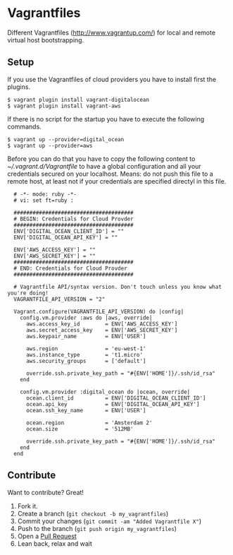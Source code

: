 # Vagrantfiles

Different Vagrantfiles (http://www.vagrantup.com/) for local and remote virtual host bootstrapping.

## Setup

If you use the Vagrantfiles of cloud providers you have to install first the
plugins.

    $ vagrant plugin install vagrant-digitalocean
    $ vagrant plugin install vagrant-aws

If there is no script for the startup you have to execute the following commands.

    $ vagrant up --provider=digital_ocean
    $ vagrant up --provider=aws

Before you can do that you have to copy the following content to
*~/.vagrant.d/Vagrantfile* to have a global configuration and all your
credentials secured on your localhost. Means: do not push this file to a
remote host, at least not if your credentials are specified directyl in this
file.

      # -*- mode: ruby -*-
      # vi: set ft=ruby :

      ######################################
      # BEGIN: Credentials for Cloud Provder
      ######################################
      ENV['DIGITAL_OCEAN_CLIENT_ID'] = ""
      ENV['DIGITAL_OCEAN_API_KEY'] = ""

      ENV['AWS_ACCESS_KEY'] = ""
      ENV['AWS_SECRET_KEY'] = ""
      ######################################
      # END: Credentials for Cloud Provder
      ######################################

      # Vagrantfile API/syntax version. Don't touch unless you know what you're doing!
      VAGRANTFILE_API_VERSION = "2"

      Vagrant.configure(VAGRANTFILE_API_VERSION) do |config|
        config.vm.provider :aws do |aws, override|
          aws.access_key_id        = ENV['AWS_ACCESS_KEY']
          aws.secret_access_key    = ENV['AWS_SECRET_KEY']
          aws.keypair_name         = ENV['USER']

          aws.region               = 'eu-west-1'
          aws.instance_type        = 't1.micro'
          aws.security_groups      = ['default']

          override.ssh.private_key_path = "#{ENV['HOME']}/.ssh/id_rsa"
        end

        config.vm.provider :digital_ocean do |ocean, override|
          ocean.client_id          = ENV['DIGITAL_OCEAN_CLIENT_ID']
          ocean.api_key            = ENV['DIGITAL_OCEAN_API_KEY']
          ocean.ssh_key_name       = ENV['USER']

          ocean.region             = 'Amsterdam 2'
          ocean.size               = '512MB'

          override.ssh.private_key_path = "#{ENV['HOME']}/.ssh/id_rsa"
        end
      end

## Contribute

Want to contribute? Great!

1. Fork it.
2. Create a branch (`git checkout -b my_vagrantfiles`)
3. Commit your changes (`git commit -am "Added Vagrantfile X"`)
4. Push to the branch (`git push origin my_vagrantfiles`)
5. Open a [Pull Request][1]
6. Lean back, relax and wait

[1]: http://github.com/networld-to/vagrantfiles/pulls
